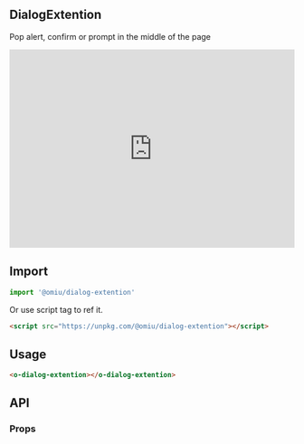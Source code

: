 ## DialogExtention

Pop alert, confirm or prompt in the middle of the page

<iframe height="351" style="width: 100%;" scrolling="no" title="OMIU DialogExtention" src="https://codepen.io/omijs/embed/GRpOBmL?height=351&theme-id=default&default-tab=html,result" frameborder="no" allowtransparency="true" allowfullscreen="true" loading="lazy">
  See the Pen <a href='https://codepen.io/omijs/pen/GRpOBmL'>OMIU Checkbox</a> by OMI
  (<a href='https://codepen.io/omijs'>@omijs</a>) on <a href='https://codepen.io'>CodePen</a>.
</iframe>

## Import

```js
import '@omiu/dialog-extention'
```

Or use script tag to ref it.


```html
<script src="https://unpkg.com/@omiu/dialog-extention"></script>
```

## Usage

```html
<o-dialog-extention></o-dialog-extention>
```

## API

### Props

```tsx

```


